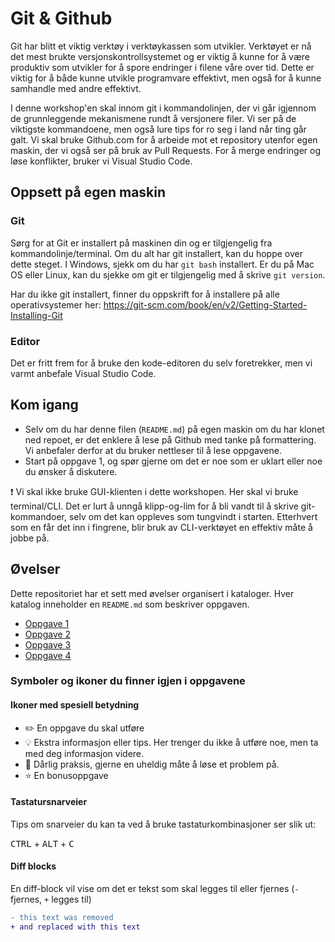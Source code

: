 # Git & Github

Git har blitt et viktig verktøy i verktøykassen som utvikler. Verktøyet er nå det mest brukte versjonskontrollsystemet og er viktig å kunne for å være produktiv som utvikler for å spore endringer i filene våre over tid. Dette er viktig for å både kunne utvikle programvare effektivt, men også for å kunne samhandle med andre effektivt.

I denne workshop'en skal innom git i kommandolinjen, der vi går igjennom de grunnleggende mekanismene rundt å versjonere filer. Vi ser på de viktigste kommandoene, men også lure tips for ro seg i land når ting går galt. Vi skal bruke Github.com for å arbeide mot et repository utenfor egen maskin, der vi også ser på bruk av Pull Requests. For å merge endringer og løse konflikter, bruker vi Visual Studio Code.

## Oppsett på egen maskin

### Git

Sørg for at Git er installert på maskinen din og er tilgjengelig fra kommandolinje/terminal.
Om du alt har git installert, kan du hoppe over dette steget. I Windows, sjekk om du har `git bash` installert. Er du på Mac OS eller Linux, kan du sjekke om git er tilgjengelig med å skrive `git version`.

Har du ikke git installert, finner du oppskrift for å installere på alle operativsystemer her: https://git-scm.com/book/en/v2/Getting-Started-Installing-Git

### Editor

Det er fritt frem for å bruke den kode-editoren du selv foretrekker, men vi varmt anbefale Visual Studio Code.

## Kom igang

- Selv om du har denne filen (`README.md`) på egen maskin om du har klonet ned repoet, er det enklere å lese på Github med tanke på formattering. Vi anbefaler derfor at du bruker nettleser til å lese oppgavene.
- Start på oppgave 1, og spør gjerne om det er noe som er uklart eller noe du ønsker å diskutere.

:exclamation: Vi skal ikke bruke GUI-klienten i dette workshopen. Her skal vi bruke terminal/CLI. Det er lurt å unngå klipp-og-lim for å bli vandt til å skrive git-kommandoer, selv om det kan oppleves som tungvindt i starten. Etterhvert som en får det inn i fingrene, blir bruk av CLI-verktøyet en effektiv måte å jobbe på.

## Øvelser

Dette repositoriet har et sett med øvelser organisert i kataloger. Hver katalog inneholder en `README.md` som beskriver oppgaven.

- [Oppgave 1](oppgave-1/README.md)
- [Oppgave 2](oppgave-2/README.md)
- [Oppgave 3](oppgave-3/README.md)
- [Oppgave 4](oppgave-4/README.md)

### Symboler og ikoner du finner igjen i oppgavene

#### Ikoner med spesiell betydning

- :pencil2: En oppgave du skal utføre
- :bulb: Ekstra informasjon eller tips. Her trenger du ikke å utføre noe, men ta med deg informasjon videre.
- :poop: Dårlig praksis, gjerne en uheldig måte å løse et problem på.
- :star: En bonusoppgave

#### Tastatursnarveier

Tips om snarveier du kan ta ved å bruke tastaturkombinasjoner ser slik ut:

<kbd>CTRL</kbd> + <kbd>ALT</kbd> + <kbd>C</kbd>

#### Diff blocks

En diff-block vil vise om det er tekst som skal legges til eller fjernes (`-` fjernes, `+` legges til)

```diff
- this text was removed
+ and replaced with this text
```
